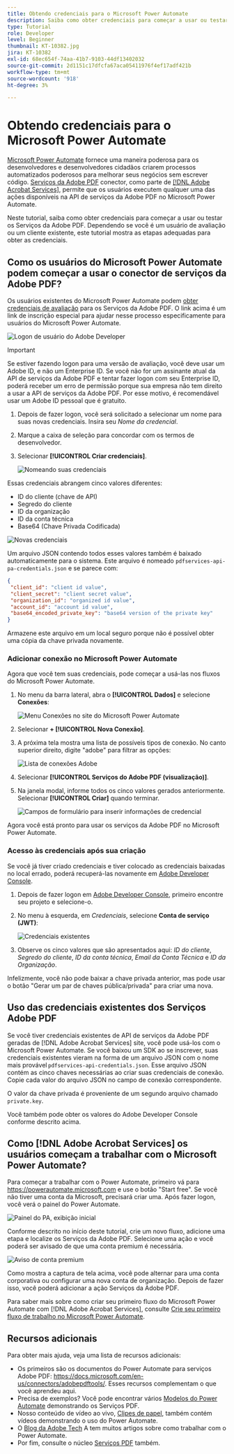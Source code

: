 ```yaml
---
title: Obtendo credenciais para o Microsoft Power Automate
description: Saiba como obter credenciais para começar a usar ou testar os Serviços Adobe PDF
type: Tutorial
role: Developer
level: Beginner
thumbnail: KT-10382.jpg
jira: KT-10382
exl-id: 68ec654f-74aa-41b7-9103-44df13402032
source-git-commit: 2d1151c17dfcfa67aca05411976f4ef17adf421b
workflow-type: tm+mt
source-wordcount: '918'
ht-degree: 3%

---
```


# Obtendo credenciais para o Microsoft Power Automate

[Microsoft Power Automate](https://powerautomate.microsoft.com/pt-br/) fornece uma maneira poderosa para os desenvolvedores e desenvolvedores cidadãos criarem processos automatizados poderosos para melhorar seus negócios sem escrever código. [Serviços da Adobe PDF](https://us.flow.microsoft.com/pt-br/connectors/shared_adobepdftools/adobe-pdf-services/) conector, como parte de [[!DNL Adobe Acrobat Services]](https://developer.adobe.com/document-services), permite que os usuários executem qualquer uma das ações disponíveis na API de serviços da Adobe PDF no Microsoft Power Automate.

Neste tutorial, saiba como obter credenciais para começar a usar ou testar os Serviços da Adobe PDF. Dependendo se você é um usuário de avaliação ou um cliente existente, este tutorial mostra as etapas adequadas para obter as credenciais.

## Como os usuários do Microsoft Power Automate podem começar a usar o conector de serviços da Adobe PDF?

Os usuários existentes do Microsoft Power Automate podem [obter credenciais de avaliação](https://www.adobe.com/go/powerautomate_getstarted) para os Serviços da Adobe PDF. O link acima é um link de inscrição especial para ajudar nesse processo especificamente para usuários do Microsoft Power Automate.

![Logon de usuário do Adobe Developer](assets/credentials_1.png)


>[!IMPORTANT]
> Se estiver fazendo logon para uma versão de avaliação, você deve usar um Adobe ID, e não um Enterprise ID. Se você não for um assinante atual da API de serviços da Adobe PDF e tentar fazer logon com seu Enterprise ID, poderá receber um erro de permissão porque sua empresa não tem direito a usar a API de serviços da Adobe PDF. Por esse motivo, é recomendável usar um Adobe ID pessoal que é gratuito.
>

1. Depois de fazer logon, você será solicitado a selecionar um nome para suas novas credenciais. Insira seu *Nome da credencial*.
1. Marque a caixa de seleção para concordar com os termos de desenvolvedor.
1. Selecionar **[!UICONTROL Criar credenciais]**.

   ![Nomeando suas credenciais](assets/credentials_2.png)

Essas credenciais abrangem cinco valores diferentes:

* ID do cliente (chave de API)
* Segredo do cliente
* ID da organização
* ID da conta técnica
* Base64 (Chave Privada Codificada)

![Novas credenciais](assets/credentials_3.png)

Um arquivo JSON contendo todos esses valores também é baixado automaticamente para o sistema. Este arquivo é nomeado `pdfservices-api-pa-credentials.json` e se parece com:

```json
{
 "client_id": "client id value",
 "client_secret": "client secret value",
 "organization_id": "organized id value",
 "account_id": "account id value",
 "base64_encoded_private_key": "base64 version of the private key"
}
```

Armazene este arquivo em um local seguro porque não é possível obter uma cópia da chave privada novamente.

### Adicionar conexão no Microsoft Power Automate

Agora que você tem suas credenciais, pode começar a usá-las nos fluxos do Microsoft Power Automate.

1. No menu da barra lateral, abra o **[!UICONTROL Dados]** e selecione **Conexões**:

   ![Menu Conexões no site do Microsoft Power Automate](assets/credentials_4.png)

1. Selecionar **+ [!UICONTROL Nova Conexão]**.

1. A próxima tela mostra uma lista de possíveis tipos de conexão. No canto superior direito, digite &quot;adobe&quot; para filtrar as opções:

   ![Lista de conexões Adobe](assets/credentials_5.png)

1. Selecionar **[!UICONTROL Serviços do Adobe PDF (visualização)]**.
1. Na janela modal, informe todos os cinco valores gerados anteriormente. Selecionar **[!UICONTROL Criar]** quando terminar.

   ![Campos de formulário para inserir informações de credencial](assets/credentials_6.png)

Agora você está pronto para usar os serviços da Adobe PDF no Microsoft Power Automate.

### Acesso às credenciais após sua criação

Se você já tiver criado credenciais e tiver colocado as credenciais baixadas no local errado, poderá recuperá-las novamente em [Adobe Developer Console](https://developer.adobe.com/console).

1. Depois de fazer logon em [Adobe Developer Console](https://developer.adobe.com/console), primeiro encontre seu projeto e selecione-o.
1. No menu à esquerda, em *Credenciais*, selecione **Conta de serviço (JWT)**:

   ![Credenciais existentes](assets/credentials_7.png)

1. Observe os cinco valores que são apresentados aqui: *ID do cliente*, *Segredo do cliente*, *ID da conta técnica*, *Email da Conta Técnica* e *ID da Organização*.

Infelizmente, você não pode baixar a chave privada anterior, mas pode usar o botão &quot;Gerar um par de chaves pública/privada&quot; para criar uma nova.

## Uso das credenciais existentes dos Serviços Adobe PDF

Se você tiver credenciais existentes de API de serviços da Adobe PDF geradas de [!DNL Adobe Acrobat Services] site, você pode usá-los com o Microsoft Power Automate. Se você baixou um SDK ao se inscrever, suas credenciais existentes vieram na forma de um arquivo JSON com o nome mais provável `pdfservices-api-credentials.json`. Esse arquivo JSON contém as cinco chaves necessárias ao criar suas credenciais de conexão. Copie cada valor do arquivo JSON no campo de conexão correspondente.

O valor da chave privada é proveniente de um segundo arquivo chamado `private.key`.

Você também pode obter os valores do Adobe Developer Console conforme descrito acima.

## Como [!DNL Adobe Acrobat Services] os usuários começam a trabalhar com o Microsoft Power Automate?

Para começar a trabalhar com o Power Automate, primeiro vá para <https://powerautomate.microsoft.com> e use o botão &quot;Start free&quot;. Se você não tiver uma conta da Microsoft, precisará criar uma. Após fazer logon, você verá o painel do Power Automate.

![Painel do PA, exibição inicial](assets/credentials_8.png)

Conforme descrito no início deste tutorial, crie um novo fluxo, adicione uma etapa e localize os Serviços da Adobe PDF. Selecione uma ação e você poderá ser avisado de que uma conta premium é necessária.

![Aviso de conta premium](assets/credentials_9.png)

Como mostra a captura de tela acima, você pode alternar para uma conta corporativa ou configurar uma nova conta de organização. Depois de fazer isso, você poderá adicionar a ação Serviços da Adobe PDF.

Para saber mais sobre como criar seu primeiro fluxo do Microsoft Power Automate com [!DNL Adobe Acrobat Services], consulte [Crie seu primeiro fluxo de trabalho no Microsoft Power Automate](https://experienceleague.adobe.com/docs/document-services/tutorials/pdfservices/create-workflow-power-automate.html).

## Recursos adicionais

Para obter mais ajuda, veja uma lista de recursos adicionais:

* Os primeiros são os documentos do Power Automate para serviços Adobe PDF: <https://docs.microsoft.com/en-us/connectors/adobepdftools/>. Esses recursos complementam o que você aprendeu aqui.
* Precisa de exemplos? Você pode encontrar vários [Modelos do Power Automate](https://powerautomate.microsoft.com/en-us/connectors/details/shared_adobepdftools/adobe-pdf-services/) demonstrando os Serviços PDF.
* Nosso conteúdo de vídeo ao vivo, [Clipes de papel](https://www.youtube.com/playlist?list=PLcVEYUqU7VRe4sT-Bf8flvRz1XXUyGmtF), também contém vídeos demonstrando o uso do Power Automate.
* O [Blog da Adobe Tech](https://medium.com/adobetech/tagged/microsoft-power-automate) A tem muitos artigos sobre como trabalhar com o Power Automate.
* Por fim, consulte o núcleo [Serviços PDF](https://developer.adobe.com/document-services/docs/overview/) também.
